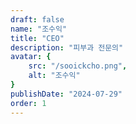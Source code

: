 ```yaml
---
draft: false
name: "조수익"
title: "CEO"
description: "피부과 전문의"
avatar: {
    src: "/sooickcho.png",
    alt: "조수익"
}
publishDate: "2024-07-29"
order: 1
---
```

